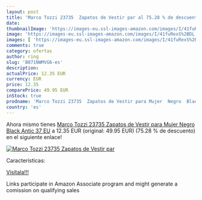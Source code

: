 ```yaml
---
layout: post
title: 'Marco Tozzi 23735  Zapatos de Vestir par al 75.28 % de descuento'
date: 
thumbnailImage: 'https://images-eu.ssl-images-amazon.com/images/I/41fuRexS%2BDL._SL200_.jpg'
image: 'https://images-eu.ssl-images-amazon.com/images/I/41fuRexS%2BDL._SL200_.jpg'
images: [ 'https://images-eu.ssl-images-amazon.com/images/I/41fuRexS%2BDL._SL200_.jpg' ]
comments: true
category: ofertas
author: ring
slug: 'B071NWMVG6-es'
description:
actualPrice: 12.35 EUR
currency: EUR
price: 12.35
comparePrice: 49.95 EUR
inStock: true
prodname: 'Marco Tozzi 23735  Zapatos de Vestir para Mujer  Negro  Black Antic   37 EU'
country: 'es'
---
```


Ahora mismo tienes [Marco Tozzi 23735  Zapatos de Vestir para Mujer  Negro  Black Antic   37 EU](https://www.amazon.es/dp/B071NWMVG6/?tag=tolees-21) a 12.35 EUR (original: 49.95 EUR) (75.28 %  de descuento) en el siguiente enlace!

[![Marco Tozzi 23735  Zapatos de Vestir par](https://images-eu.ssl-images-amazon.com/images/I/41fuRexS%2BDL._SL200_.jpg)](https://www.amazon.es/dp/B071NWMVG6/?tag=tolees-21)

Características:


[Visítala!!!](https://www.amazon.es/dp/B071NWMVG6/?tag=tolees-21)

Links participate in Amazon Associate program and might generate a comission on qualifying sales
